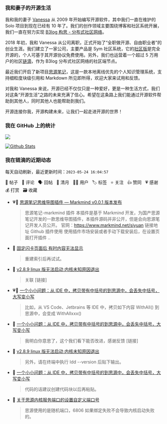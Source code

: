 ### 我和妻子的开源生活

我和我的妻子 [Vanessa](https://github.com/Vanessa219) 从 2009 年开始编写开源软件，其中我们一直在维护的 Solo 项目到现在已经有 10 年了。我们的创作领域主要围绕博客和社区系统开展，我们一直在努力实现 [B3log 构思 - 分布式社区网络](https://ld246.com/article/1546941897596)。

2018 年初，我和 Vanessa 从公司离职，正式开始了“全职做开源、自由职业者”的创业生涯。我们建立了一家公司，主要产品是 Sym 社区系统，它的[社区版](https://github.com/88250/symphony)是完全开源的，个人可基于其开源协议免费使用。另外，我们也运营着一个超过 5 万用户的社区[链滴](https://ld246.com)，作为 B3log 分布式社区网络的社区端节点。

最近我们开启了新项目[思源笔记](https://github.com/siyuan-note/siyuan)，这是一款本地离线优先的个人知识管理系统，支持细粒度块级引用和 Markdown 所见即所得，欢迎大家来试用和反馈。

对我和 Vanessa 来说，开源已经不仅仅只是一种爱好，更是一种生活方式，我们对这条“开源生活”之路的未来充满了信心。希望在这条路上我们能通过开源软件帮助到其他人，同时其他人也能帮助到我们。

开源连接你我，开源构建未来，让我们一起走进开源的世界！

### 我在 GitHub 上的统计

<a title="Hits" target="_blank" href="https://github.com/88250/88250"><img src="https://hits.b3log.org/88250/88250.svg"></a>

[![Github Stats](https://github-readme-stats.vercel.app/api?username=88250&theme=tokyonight&show_icons=true)](https://github.com/88250)

<!--events start -->

### 我在链滴的近期动态

每天自动刷新，最近更新时间：`2023-05-24 16:04:57`

📝 帖子 &nbsp; 💬 评论 &nbsp; 🗣 回帖 &nbsp; 🌙 清月 &nbsp; 👨‍💻 用户 &nbsp; 🏷️ 标签 &nbsp; ⭐️ 关注 &nbsp; 👍 赞同 &nbsp; 💗 感谢 &nbsp; 💰 打赏 &nbsp; 🗃 收藏

* 💗📝 [思源笔记思维导图插件 — Markmind v0.0.1 版本发布](https://ld246.com/article/1684911963903)

  > 思源笔记-markmind 插件 本插件是基于 Markmind 开发，为国产思源笔记开发的一款思维导图插件，本插件源码并非公开，但是会向思源笔记开发人员公开。 官网：https://www.markmind.net/siyuan 链接地址 Github 插件使用 使用插件市场安装或者手动下载安装后，在设置页面打开插件 ..
* 💬 [固定闪卡页面后 有时内容无法显示](https://ld246.com/article/1684729568716/comment/1684895182878#comments)

  > 重建索引后再试试。
* 💬 [v2.8.9 linux 版无法启动 内核未知原因退出](https://ld246.com/article/1684827108995/comment/1684847565944#comments)

  > 关联 [链接]
* 💗📝 [一个小小问题：从 IDE 中，拷贝带有中括号的到思源中，会丢失中括号，大写变小写](https://ld246.com/article/1684838547572)

  > 比如，从 VS Code、Jetbrains 等 IDE 中，拷贝如下内容 WithAll() 到思源中，会变成 WithAllxxx()
* 💬 [一个小小问题：从 IDE 中，拷贝带有中括号的到思源中，会丢失中括号，大写变小写](https://ld246.com/article/1684838547572/comment/1684843737644#comments)

  > 我明白你意思了，这个我们看下能否改进，感谢反馈 [链接]
* 💬 [v2.8.9 linux 版无法启动 内核未知原因退出](https://ld246.com/article/1684827108995/comment/1684838642896#comments)

  > 另外，请在终端中执行 ldd --version 后贴下输出。
* 💬 [一个小小问题：从 IDE 中，拷贝带有中括号的到思源中，会丢失中括号，大写变小写](https://ld246.com/article/1684838547572/comment/1684838620145#comments)

  > 代码的话建议创建代码块以后再粘贴。
* 💬 [关于思源内核服务端口的设置自定义端口号](https://ld246.com/article/1684729015304/comment/1684837654109#comments)

  > 思源使用的是随机端口，6806 如果绑定失败不会导致内核启动失败的。


<!--events end -->
